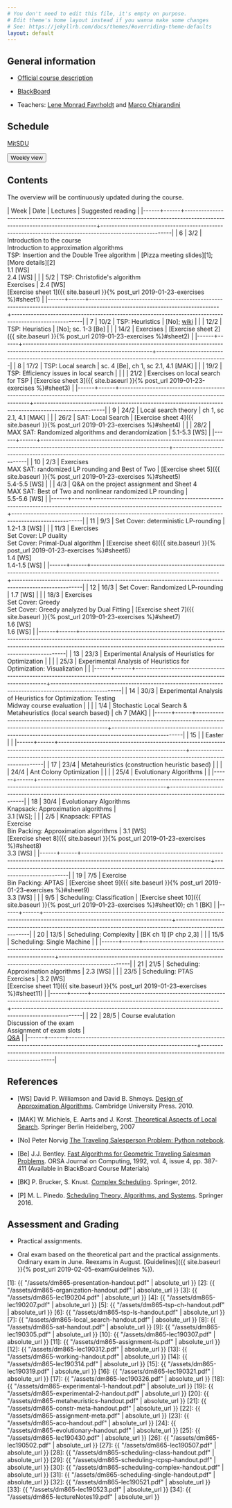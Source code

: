 ```yaml
---
# You don't need to edit this file, it's empty on purpose.
# Edit theme's home layout instead if you wanna make some changes
# See: https://jekyllrb.com/docs/themes/#overriding-theme-defaults
layout: default
---
```



## General information

- [Official course description](https://odinlister.sdu.dk/fagbesk/internkode/DM865/en)

- [BlackBoard](https://e-learn.sdu.dk/webapps/blackboard/execute/courseMain?course_id=_414563_1)

- Teachers: [Lene Monrad Favrholdt](http://www.imada.sdu.dk/~lenem/) and [Marco Chiarandini](http://www.imada.sdu.dk/~marco)


## Schedule



<a href="https://mitsdu.sdu.dk/skema/activity/N340040101/f20">MitSDU</a>


<button onclick="myFunction('h1')" class="w3-btn w3-cell
w3-left-align">Weekly view<i class="fa fa-caret-down"></i></button>
<div id="h1" class="w3-container w3-hide">

<div class="w3-responsive">


<div w3-include-html="./assets/dm865.html"></div> 
<script>
w3.includeHTML();
</script>
</div>
</div>




## Contents 

The overview will be continuously updated during the course.

| Week | Date | Lectures  	                                                                                                         | Suggested reading                                                                                     |
|------+------+----------------------------------------------------------------------------------------------------------------------------+-------------------------------------------------------------------------------------------------------|
|    6 | 3/2  | Introduction to the course <br> Introduction to approximation algorithms <br> TSP: Insertion and the Double Tree algorithm | [Pizza meeting slides][1]; [More details][2] <br> 1.1 [WS] <br> 2.4 [WS]<!-- ; [Lecture notes][3] -->         |
|      | 5/2  | TSP: Christofide's algorithm <br> Exercises                                                                                | 2.4 [WS]<!-- ; [Lecture notes][4] -->  <br> [Exercise sheet 1]({{ site.baseurl }}{% post_url 2019-01-23-exercises %}#sheet1)     |
|------+------+----------------------------------------------------------------------------------------------------------------------------+-------------------------------------------------------------------------------------------------------|
|    7 | 10/2 | TSP: Heuristics                                                                                                            | [No]<!-- ; [Slides][5] -->;  [wiki](https://en.wikipedia.org/wiki/Held%E2%80%93Karp_algorithm)                 |
|      | 12/2 | TSP: Heuristics                                                                                                            | [No]; sc. 1-3 [Be]                                                                                    |
|      | 14/2 | Exercises                                                                                                                  | [Exercise sheet 2]({{ site.baseurl }}{% post_url 2019-01-23-exercises %}#sheet2)                                        |
|------+------+----------------------------------------------------------------------------------------------------------------------------+-------------------------------------------------------------------------------------------------------|
|    8 | 17/2 | TSP: Local search                                                                                                          | sc. 4 [Be], ch 1, sc 2.1, 4.1 [MAK]  <!-- [Slides][6] -->                                                      |
|      | 19/2 | TSP: Efficiency issues in local search                                                                                     |                                                                                                       |
|      | 21/2 | Exercises on local search for TSP                                                                                          | [Exercise sheet 3]({{ site.baseurl }}{% post_url 2019-01-23-exercises %}#sheet3)                                        |
|------+------+----------------------------------------------------------------------------------------------------------------------------+-------------------------------------------------------------------------------------------------------|
|    9 | 24/2 | Local search theory                                                                                                        | ch 1, sc 2.1, 4.1 [MAK] <!-- [Slides][7] -->                                                                   |
|      | 26/2 | SAT: Local Search                                                                                                          | [Exercise sheet 4]({{ site.baseurl }}{% post_url 2019-01-23-exercises %}#sheet4)  <!-- [Slides][8] -->                           |
|      | 28/2 | MAX SAT: Randomized algorithms and derandomization                                                                         | 5.1-5.3 [WS]<!-- ; [Lecture notes][9] -->                                                                      |
|------+------+----------------------------------------------------------------------------------------------------------------------------+-------------------------------------------------------------------------------------------------------|
|   10 | 2/3  | Exercises <br> MAX SAT: randomized LP rounding and Best of Two                                                             | [Exercise sheet 5]({{ site.baseurl }}{% post_url 2019-01-23-exercises %}#sheet5) <br> 5.4-5.5 [WS]<!-- ; [Lecture notes][10] --> |
|      | 4/3 | Q&A on the project assignment and Sheet 4 <br> MAX SAT: Best of Two and nonlinear randomized LP rounding                   | <!-- [Project part 1][11]; --> <!-- [Slides][13] --> <br> 5.5-5.6 [WS]<!-- ; [Lecture notes][12] -->                             |
|------+------+----------------------------------------------------------------------------------------------------------------------------+-------------------------------------------------------------------------------------------------------|
|   11 |  9/3 | Set Cover: deterministic LP-rounding                                                           | 1.2-1.3 [WS]                                                      |
|      | 11/3 | Exercises <br> Set Cover: LP duality  <br> Set Cover: Primal-Dual algorithm                                                                            | [Exercise sheet 6]({{ site.baseurl }}{% post_url 2019-01-23-exercises %}#sheet6) <br> 1.4 [WS]<!-- ; [Lecture notes][14] -->  <br> 1.4-1.5 [WS]<!-- ; [Lecture notes][15] --> |
|------+------+----------------------------------------------------------------------------------------------------------------------------+-------------------------------------------------------------------------------------------------------|
|   12 | 16/3 | Set Cover: Randomized LP-rounding                                                                   | 1.7 [WS]                                                          |
|      | 18/3 | Exercises <br> Set Cover: Greedy <br> Set Cover: Greedy analyzed by Dual Fitting                                                                  | [Exercise sheet 7]({{ site.baseurl }}{% post_url 2019-01-23-exercises %}#sheet7) <br> 1.6 [WS] <!-- ; [Lecture notes][16] -->  <br> 1.6 [WS]<!-- ; [Lecture notes][17] -->     |
|------+------+----------------------------------------------------------------------------------------------------------------------------+-------------------------------------------------------------------------------------------------------|
|   13 | 23/3 | Experimental Analysis of Heuristics for Optimization                                                                       | <!-- [Slides][18] -->                                                                                          |
|      | 25/3 | Experimental Analysis of Heuristics for Optimization: Visualization                                                        | <!-- [Slides][19] -->                                                                                          |
|------+------+----------------------------------------------------------------------------------------------------------------------------+-------------------------------------------------------------------------------------------------------|
|   14 | 30/3 | Experimental Analysis of Heuristics for Optimization: Testing <br> Midway course evaluation                                |                                                                                                       |
|      |  1/4 | Stochastic Local Search & Metaheuristics (local search based)                                                              | <!-- [Slides][20]; -->  ch 7 [MAK]                                                                             |
|------+------+----------------------------------------------------------------------------------------------------------------------------+-------------------------------------------------------------------------------------------------------|
|   15 |      | Easter                                                                                                                     |                                                                                                       |
|------+------+----------------------------------------------------------------------------------------------------------------------------+-------------------------------------------------------------------------------------------------------|
|   17 | 23/4 | Metaheuristics (construction heuristic based)                                                                              | <!-- [Slides][21]; --> <!-- [Project part 2][22] -->                                                                    |
|      | 24/4 | Ant Colony Optimization                                                                                                    | <!-- [Slides][23] -->                                                                                          |
|      | 25/4 | Evolutionary Algorithms                                                                                                    | <!-- [Slides][24] -->                                                                                          |
|------+------+----------------------------------------------------------------------------------------------------------------------------+-------------------------------------------------------------------------------------------------------|
|   18 | 30/4 | Evolutionary Algorithms <br> Knapsack: Approximation algorithms                                                            | <br> 3.1 [WS]; <!-- [Lecture notes][25] -->                                                                    |
|      | 2/5  | Knapsack: FPTAS <br> Exercise <br> Bin Packing: Approximation algorithms                                                   | 3.1 [WS] <br> [Exercise sheet 8]({{ site.baseurl }}{% post_url 2019-01-23-exercises %}#sheet8) <br> 3.3 [WS] <!-- ; [Lecture notes][26] --> |
|------+------+----------------------------------------------------------------------------------------------------------------------------+-------------------------------------------------------------------------------------------------------|
|   19 | 7/5  | Exercise <br> Bin Packing: APTAS                                                                                           | [Exercise sheet 9]({{ site.baseurl }}{% post_url 2019-01-23-exercises %}#sheet9) <br> 3.3 [WS] <!-- ; [Lecture notes][27] -->     |
|      | 9/5  | Scheduling: Classification                                                                                                 | <!-- [Slides][28]; --> <!-- [Slides][29]; --> [Exercise sheet 10]({{ site.baseurl }}{% post_url 2019-01-23-exercises %}#sheet10); ch 1 [BK] |
|------+------+----------------------------------------------------------------------------------------------------------------------------+-------------------------------------------------------------------------------------------------------|
|   20 | 13/5 | Scheduling: Complexity                                                                                                     | <!-- [Slides][30]; --> [BK ch 1] [P chp 2,3]                                                                   |
|      | 15/5 | Scheduling: Single Machine                                                                                                 | <!-- [Slides][31]; -->                                                                                         |
|------+------+----------------------------------------------------------------------------------------------------------------------------+-------------------------------------------------------------------------------------------------------|
|   21 | 21/5 | Scheduling: Approximation algorithms                                                                                       | 2.3 [WS] <!-- ; [Lecture notes][32] -->                                                                         |
|      | 23/5 | Scheduling: PTAS <br> Exercises                                                                                            | 3.2 [WS] <!-- ; [Lecture notes][33] --> <br> [Exercise sheet 11]({{ site.baseurl }}{% post_url 2019-01-23-exercises %}#sheet11)   |
|------+------+----------------------------------------------------------------------------------------------------------------------------+-------------------------------------------------------------------------------------------------------|
|   22 | 28/5 | Course evalutation <br> Discussion of the exam <br> Assignment of exam slots                                               | <!-- All [lecture notes][34] for approximation <br> algorithms as one pdf-file --> <br>[Q&A](https://docs.google.com/document/d/1rT357UFBG1enfMrMuvwHBmaAIl2mdmAMiptLbjmu1jE/edit?usp=sharing)                                |
|------+------+----------------------------------------------------------------------------------------------------------------------------+-------------------------------------------------------------------------------------------------------|


## References 

- [WS] David P. Williamson and David
  B. Shmoys. [Design of Approximation Algorithms](http://www.designofapproxalgs.com/). Cambridge
  University Press. 2010.

- [MAK] W. Michiels, E. Aarts and J. Korst. [Theoretical Aspects of Local Search](http://dx.doi.org/10.1007/978-3-540-35854-1). Springer Berlin Heidelberg, 2007


- [No] Peter Norvig [The Traveling Salesperson Problem: Python notebook](http://nbviewer.jupyter.org/url/norvig.com/ipython/TSP.ipynb).

- [Be]
  J.J. Bentley. [Fast Algorithms for Geometric Traveling Salesman Problems](http://dx.doi.org/10.1287/ijoc.4.4.387). ORSA
  Journal on Computing, 1992, vol. 4, issue 4, pp. 387-411 (Available in
  BlackBoard Course Materials)


- [BK] P. Brucker, S. Knust. [Complex
  Scheduling](https://doi.org/10.1007/978-3-642-23929-8). Springer, 2012.

- [P] M. L. Pinedo. [Scheduling Theory, Algorithms, and Systems](https://doi.org/10.1007/978-3-319-26580-3). Springer 2016.  





## Assessment and Grading

- Practical assignments. 

- Oral exam based on the theoretical part and the practical
  assignments. Ordinary exam in June. Reexams in August. [Guidelines]({{ site.baseurl }}{% post_url 2019-02-05-examGuidelines %}).


[1]: {{ "/assets/dm865-presentation-handout.pdf" | absolute_url }}
[2]: {{ "/assets/dm865-organization-handout.pdf" | absolute_url }}
[3]: {{ "/assets/dm865-lec190204.pdf" | absolute_url }}
[4]: {{ "/assets/dm865-lec190207.pdf" | absolute_url }}
[5]: {{ "/assets/dm865-tsp-ch-handout.pdf" | absolute_url }}
[6]: {{ "/assets/dm865-tsp-ls-handout.pdf" | absolute_url }}
[7]: {{ "/assets/dm865-local_search-handout.pdf" | absolute_url }}
[8]: {{ "/assets/dm865-sat-handout.pdf" | absolute_url }}
[9]: {{ "/assets/dm865-lec190305.pdf" | absolute_url }}
[10]: {{ "/assets/dm865-lec190307.pdf" | absolute_url }}
[11]: {{ "/assets/dm865-assignment-ls.pdf" | absolute_url }}
[12]: {{ "/assets/dm865-lec190312.pdf" | absolute_url }}
[13]: {{ "/assets/dm865-working-handout.pdf" | absolute_url }}
[14]: {{ "/assets/dm865-lec190314.pdf" | absolute_url }}
[15]: {{ "/assets/dm865-lec190319.pdf" | absolute_url }}
[16]: {{ "/assets/dm865-lec190321.pdf" | absolute_url }}
[17]: {{ "/assets/dm865-lec190326.pdf" | absolute_url }}
[18]: {{ "/assets/dm865-experimental-1-handout.pdf" | absolute_url }}
[19]: {{ "/assets/dm865-experimental-2-handout.pdf" | absolute_url }}
[20]: {{ "/assets/dm865-metaheuristics-handout.pdf" | absolute_url }}
[21]: {{ "/assets/dm865-constr-meta-handout.pdf" | absolute_url }}
[22]: {{ "/assets/dm865-assignment-meta.pdf" | absolute_url }}
[23]: {{ "/assets/dm865-aco-handout.pdf" | absolute_url }}
[24]: {{ "/assets/dm865-evolutionary-handout.pdf" | absolute_url }}
[25]: {{ "/assets/dm865-lec190430.pdf" | absolute_url }}
[26]: {{ "/assets/dm865-lec190502.pdf" | absolute_url }}
[27]: {{ "/assets/dm865-lec190507.pdf" | absolute_url }}
[28]: {{ "/assets/dm865-scheduling-class-handout.pdf" | absolute_url }}
[29]: {{ "/assets/dm865-scheduling-rcpsp-handout.pdf" | absolute_url }}
[30]: {{ "/assets/dm865-scheduling-complex-handout.pdf" | absolute_url }}
[31]: {{ "/assets/dm865-scheduling-single-handout.pdf" | absolute_url }}
[32]: {{ "/assets/dm865-lec190521.pdf" | absolute_url }}
[33]: {{ "/assets/dm865-lec190523.pdf" | absolute_url }}
[34]: {{ "/assets/dm865-lectureNotes19.pdf" | absolute_url }}
